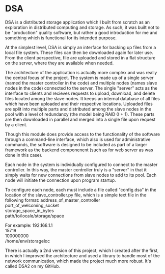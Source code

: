 # DSA

DSA is a distributed storage application which I built from scratch as an exploration in distributed computing and storage. As such, it was built not to be "production" quality software, but rather a good introduction for me and something which is functional for its intended purpose.

At the simplest level, DSA is simply an interface for backing up files from a local file system. These files can then be downloaded again for later use. From the client perspective, file are uploaded and stored in a flat structure on the server, where they are available when needed. 

The architecture of the application is actually more complex and was really the central focus of the project. The system is made up of a single server (named the master controller in the code) and multiple nodes (names slave nodes in the code) connected to the server. The single "server" acts as the interface to clients and recieves requests to upload, download, and delete files located among the slave nodes. It keeps an internal database of all files which have been uploaded and their respective locations. Uploaded files are split into multiple parts and distributed among the slave nodes in the pool with a level of redundancy (the model being RAID 0 + 1). These parts are then downloaded in parallel and merged into a single file upon request by a client. 

Though this module does provide access to the functionality of the software through a command-line interface, which also is used for administrative commands, the software is designed to be included as part of a larger framework as the backend componenent (such as for web server as was done in this case).

Each node in the system is individually configured to connect to the master controller. In this way, the master controller truly is a "server" in that it simply waits for new connections from slave nodes to add to its pool. Each node will initiate the connection upon program startup. 

To configure each node, each must include a file called "config.dsa" in the location of the slave_controller.py file, which is a simple text file in the following format:
    address_of_master_controller  
    port_of_welcoming_socket  
    storage_space_in_bytes  
    path/to/locale/storage/space  

For example:
    192.168.1.1  
    15719  
    100000000  
    /home/env/storageloc  
  
There is actually a 2nd version of this project, which I created after the first, in which I improved the architecture and used a library to handle most of the network communication, which made the project much more robust. It's called DSA2 on my GitHub.    
